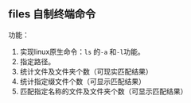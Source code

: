 ## files 自制终端命令

功能：

1. 实现linux原生命令：`ls` 的`-a` 和`-l`功能。
2. 指定路径。
3. 统计文件及文件夹个数（可现实匹配结果）
4. 统计指定缀文件个数（可显示匹配结果）
5. 匹配指定名称的文件及文件夹个数（可显示匹配结果）